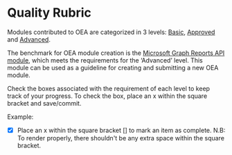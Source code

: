 # Quality Rubric
Modules contributed to OEA are categorized in 3 levels: [Basic](https://github.com/microsoft/OpenEduAnalytics/blob/main/modules/_Creation_Kit/rubric/basic.md), [Approved](https://github.com/microsoft/OpenEduAnalytics/blob/main/modules/_Creation_Kit/rubric/approved.md) and [Advanced](https://github.com/microsoft/OpenEduAnalytics/blob/main/modules/_Creation_Kit/rubric/advanced.md). 

The benchmark for OEA module creation is the [Microsoft Graph Reports API module](https://github.com/microsoft/OpenEduAnalytics/tree/main/modules/Microsoft_Graph), which meets the requirements for the ‘Advanced’ level. This module can be used as a guideline for creating and submitting a new OEA module.

Check the boxes associated with the requirement of each level to keep track of your progress. To check the box, place an x within the square bracket and save/commit.

Example: 
- [x] Place an x within the square bracket [] to mark an item as complete. N.B: To render properly, there shouldn't be any extra space within the square bracket.
